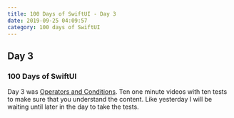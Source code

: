```yaml
---
title: 100 Days of SwiftUI - Day 3
date: 2019-09-25 04:09:57
category: 100 days of SwiftUI
---
```


## Day 3
### 100 Days of SwiftUI

Day 3 was [Operators and Conditions](https://www.hackingwithswift.com/100/3).  Ten one minute videos with ten tests to make sure that you understand the content.  Like yesterday I will be waiting until later in the day to take the tests.